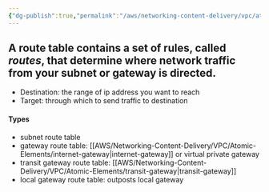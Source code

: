 ```yaml
---
{"dg-publish":true,"permalink":"/aws/networking-content-delivery/vpc/atomic-elements/route-table/","title":"Route Table"}
---
```




## A route table contains a set of rules, called _routes_, that determine where network traffic from your subnet or gateway is directed.

- Destination: the range of ip address you want to reach
- Target: through which to send traffic to destination

#### Types
- subnet route table
- gateway route table: [[AWS/Networking-Content-Delivery/VPC/Atomic-Elements/internet-gateway\|internet-gateway]] or virtual private gateway
- transit gateway route table: [[AWS/Networking-Content-Delivery/VPC/Atomic-Elements/transit-gateway\|transit-gateway]]
- local gateway route table: outposts local gateway